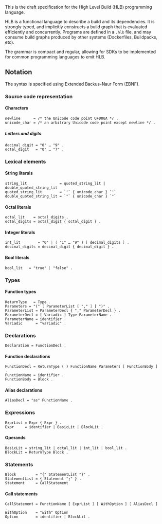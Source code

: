 This is the draft specification for the High Level Build (HLB) programming language.

HLB is a functional language to describe a build and its dependencies. It is strongly typed, and implicitly constructs a build graph that is evaluated efficiently and concurrently. Programs are defined in a `.hlb` file, and may consume build graphs produced by other systems (Dockerfiles, Buildpacks, etc).

The grammar is compact and regular, allowing for SDKs to be implemented for common programming languages to emit HLB.

## Notation

The syntax is specified using Extended Backus-Naur Form (EBNF).

### Source code representation

#### Characters

```ebnf
newline      = /* the Unicode code point U+000A */ .
unicode_char = /* an arbitrary Unicode code point except newline */ .
```

##### Letters and digits

```ebnf
decimal_digit = "0" … "9" .
octal_digit   = "0" … "7" .
```

### Lexical elements

#### String literals

```ebnf
string_lit               = quoted_string_lit | double_quoted_string_lit
quoted_string_lit        = `'` { unicode_char } `'`
double_quoted_string_lit = `"` { unicode_char } `"`
```

#### Octal literals

```ebnf
octal_lit    = octal_digits .
octal_digits = octal_digit { octal_digit } .
```

#### Integer literals

```ebnf
int_lit        = "0" | ( "1" … "9" ) [ decimal_digits ] .
decimal_digits = decimal_digit { decimal_digit } .
```

#### Bool literals

```ebnf
bool_lit   = "true" | "false" .
```

### Types

#### Function types

```ebnf
ReturnType   = Type .
Parameters = "(" [ ParameterList [ "," ] ] ")" .
ParameterList = ParameterDecl { "," ParameterDecl } .
ParameterDecl = [ Variadic ] Type ParameterName .
ParameterName = identifier .
Variadic      = "variadic" .
```

### Declarations

```ebnf
Declaration = FunctionDecl .
```

#### Function declarations

```ebnf
FunctionDecl = ReturnType ( ) FunctionName Parameters [ FunctionBody ] .
FunctionName = identifier .
FunctionBody = Block .
```

#### Alias declarations

```ebnf
AliasDecl = "as" FunctionName .
```

### Expressions

```ebnf
ExprList = Expr { Expr } .
Expr     = identifier | BasicLit | BlockLit .
```

#### Operands

```ebnf
BasicLit = string_lit | octal_lit | int_lit | bool_lit .
BlockLit = ReturnType Block .
```

### Statements

```ebnf
Block         = "{" StatementList "}" .
StatementList = { Statement ";" } .
Statement     = CallStatement
```

#### Call statements

```ebnf
CallStatement = FunctionName [ ExprList ] [ WithOption ] [ AliasDecl ] .
WithOption    = "with" Option
Option        = identifier | BlockLit .
```
